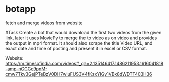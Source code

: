 # botapp
fetch and merge videos from website

#Task
 Create a bot that would download the first two videos from the
given link, later it uses MoviePy to merge the to video as on video and
provides the output in mp4 format. It should also scrape the title Video
URL, and exact date and time of posting and present it in excel or CSV
format.

Website:
https://m.timesofindia.com/videos#_ga=2.135146417.1486211953.1616041818-amp-nGGGc9pnM-cmw7Tkv3GejPTeBzV0DH7wluFUS3V4fKzxYIGy1VBx8dWDTT403H36
